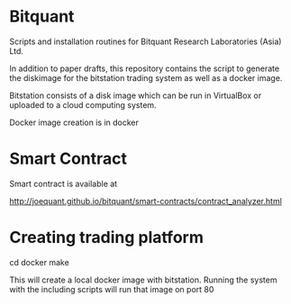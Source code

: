 Bitquant
=================

Scripts and installation routines for Bitquant Research Laboratories
(Asia) Ltd.

In addition to paper drafts, this repository contains the script to
generate the diskimage for the bitstation trading system as well as a
docker image.

Bitstation consists of a disk image which can be run in VirtualBox or
uploaded to a cloud computing system.

Docker image creation is in docker

Smart Contract
==============

Smart contract is available at 

http://joequant.github.io/bitquant/smart-contracts/contract_analyzer.html

Creating trading platform
=========================

cd docker
make

This will create a local docker image with bitstation.  Running the
system with the including scripts will run that image on port 80


